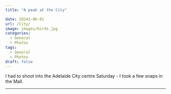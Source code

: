 ```yaml
---
title: "A peak at the City"

date: 20243-06-01
url: /City/
image: images/birds.jpg
categories:
  - General
  - Photos
tags:
  - General
  - Photos
draft: false
---
```

I had to shoot into the Adelaide City centre Saturday - I took a few snaps in the Mall.
<!--more-->


---
